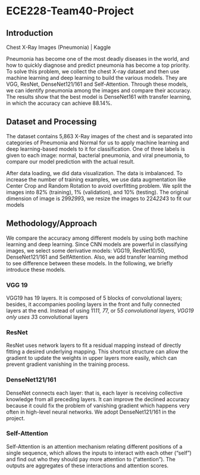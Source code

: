 # ECE228-Team40-Project

## Introduction
Chest X-Ray Images (Pneumonia) | Kaggle

Pneumonia has become one of the most deadly diseases in the world, and how to
quickly diagnose and predict pneumonia has become a top priority. To solve this
problem, we collect the chest X-ray dataset and then use machine learning and deep
learning to build the various models. They are VGG, ResNet, DenseNet121/161 and
Self-Attention. Through these models, we can identify pneumonia among the images
and compare their accuracy. The results show that the best model is DenseNet161
with transfer learning, in which the accuracy can achieve 88.14%. 

## Dataset and Processing
The dataset contains 5,863 X-Ray images of the chest and is separated into
categories of Pneumonia and Normal for us to apply machine learning and deep
learning-based models to it for classification. One of three labels is given to each
image: normal, bacterial pneumonia, and viral pneumonia, to compare our model
prediction with the actual result.

After data loading, we did data visualization. The data is imbalanced. To increase the
number of training examples, we use data augmentation like Center Crop and
Random Rotation to avoid overfitting problem. We split the images into 82%
(training), 1% (validation), and 10% (testing). The original dimension of image is
299*299*3, we resize the images to 224*224*3 to fit our models

## Methodology/Approach
We compare the accuracy among different models by using both machine learning
and deep learning. Since CNN models are powerful in classifying images, we select
some derivative models: VGG19, ResNet10/50, DenseNet121/161 and SelfAttention. Also, we add transfer learning method to see difference between these
models. In the following, we briefly introduce these models.

### VGG 19
VGG19 has 19 layers. It is composed of 5 blocks of convolutional layers; besides, it
accompanies pooling layers in the front and fully connected layers at the end.
Instead of using 11*11, 7*7, or 5*5 convolutional layers, VGG19 only uses 3*3
convolutional layers

### ResNet
ResNet uses network layers to fit a residual mapping instead of directly fitting a
desired underlying mapping. This shortcut structure can allow the gradient to update
the weights in upper layers more easily, which can prevent gradient vanishing in the
training process.

### DenseNet121/161
DenseNet connects each layer: that is, each layer is receiving collective knowledge
from all preceding layers. It can improve the declined accuracy because it could fix
the problem of vanishing gradient which happens very often in high-level neural
networks. We adopt DenseNet121/161 in the project.

### Self-Attention
Self-Attention is an attention mechanism relating different positions of a single
sequence, which allows the inputs to interact with each other (“self”) and find out
who they should pay more attention to (“attention”). The outputs are aggregates of
these interactions and attention scores.
